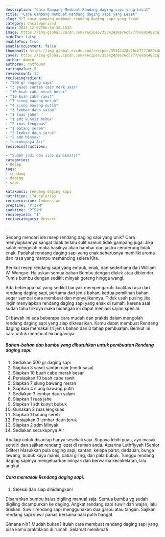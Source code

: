 ```yaml
---
description: "Cara Gampang Membuat Rendang daging sapi yang Lezat"
title: "Cara Gampang Membuat Rendang daging sapi yang Lezat"
slug: 927-cara-gampang-membuat-rendang-daging-sapi-yang-lezat
category: Uncategorized
date: 2022-12-02T06:50:38.153Z
image: https://img-global.cpcdn.com/recipes/35342428e76cb777/680x482cq70/rendang-daging-sapi-foto-resep-utama.jpg
hideToc: false
enableToc: true
enableTocContent: false
thumbnail: https://img-global.cpcdn.com/recipes/35342428e76cb777/680x482cq70/rendang-daging-sapi-foto-resep-utama.jpg
cover: https://img-global.cpcdn.com/recipes/35342428e76cb777/680x482cq70/rendang-daging-sapi-foto-resep-utama.jpg
author: Admin
authorAv: notfound
ratingvalue: 5
reviewcount: 13
recipeingredient:
- "500 gr daging sapi"
- "3 saset santan cair merk sasa"
- "10 buah cabe merah besar"
- "10 buah cabe rawit"
- "7 siung bawang merah"
- "4 siung bawang putih"
- "3 lembar daun salam"
- "1 ruas jahe"
- "1 sdt kunyit bubuk"
- "2 ruas lengkuas"
- "1 batang sereh"
- "3 lembar daun jeruk"
- "2 sdm Minyak"
- "secukupnya Air"
recipeinstructions:

- "Sudah jadi dan siap dinikmati!"
categories:
- Resep
tags:
- rendang
- daging
- sapi

katakunci: rendang daging sapi 
nutrition: 174 calories
recipecuisine: Indonesian
preptime: "PT37M"
cooktime: "PT52M"
recipeyield: "1"
recipecategory: Dessert

---
```





Sedang mencari ide resep rendang daging sapi yang unik? Cara menyiapkannya sangat tidak terlalu sulit namun tidak gampang juga. Jika salah mengolah maka hasilnya akan hambar dan justru cenderung tidak enak. Padahal rendang daging sapi yang enak seharusnya memiliki aroma dan rasa yang mampu memancing selera Kita.





Berikut resep rendang sapi yang empuk, enak, dan sederhana dari William W. Wongso: Haluskan semua bahan Bumbu dengan diulek atau diblender. Tumis bumbu dengan sedikit minyak goreng hingga wangi.

Ada beberapa hal yang sedikit banyak mempengaruhi kualitas rasa dari rendang daging sapi, pertama dari jenis bahan, kedua pemilihan bahan segar sampai cara membuat dan menyajikannya. Tidak usah pusing jika ingin menyiapkan rendang daging sapi yang enak di rumah, karena asal sudah tahu triknya maka hidangan ini dapat menjadi sajian spesial.






Di bawah ini ada beberapa cara mudah dan praktis dalam mengolah rendang daging sapi yang siap dikreasikan. Kamu dapat membuat Rendang daging sapi memakai 14 jenis bahan dan 0 tahap pembuatan. Berikut ini cara untuk membuat hidangannya.

<!--inarticleads1-->

##### Bahan-bahan dan bumbu yang dibutuhkan untuk pembuatan Rendang daging sapi:

1. Sediakan 500 gr daging sapi
1. Siapkan 3 saset santan cair (merk sasa)
1. Siapkan 10 buah cabe merah besar
1. Persiapkan 10 buah cabe rawit
1. Siapkan 7 siung bawang merah
1. Siapkan 4 siung bawang putih
1. Sediakan 3 lembar daun salam
1. Siapkan 1 ruas jahe
1. Siapkan 1 sdt kunyit bubuk
1. Gunakan 2 ruas lengkuas
1. Siapkan 1 batang sereh
1. Persiapkan 3 lembar daun jeruk
1. Siapkan 2 sdm Minyak
1. Sediakan secukupnya Air


Apalagi untuk disantap hanya sesekali saja. Supaya lebih puas, ayo masak sendiri dan sajikan rendang lezat di rumah anda. Atsarina Luthfiyyah (Senior Editor) Masukkan pula daging sapi, santan, kelapa parut, dedauan, bunga lawang, bubuk kayu manis, cabai giling, dan pala bubuk. Tunggu rendang daging sapinya mengeluarkan minyak dan berwarna kecokelatan, lalu angkat. 

<!--inarticleads2-->

##### Cara memasak Rendang daging sapi:


1. Selesai dan siap dihidangkan!

Disarankan bumbu halus digiling manual saja. Semua bumbu yg sudah digiling dicampurkan ke daging. Angkat rendang sapi suwir dari wajan, lalu tiriskan. Suwir rendang sapi menggunakan dua garpu atau tangan. Sajikan rendang sapi suwir panas bersama nasi putih hangat. 

Gimana nih? Mudah bukan? Itulah cara membuat rendang daging sapi yang bisa kamu praktikkan di rumah. Selamat menikmati
